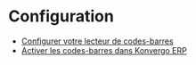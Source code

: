 # Configuration

  * [Configurer votre lecteur de codes-barres](setup/hardware)
  * [Activer les codes-barres dans Konvergo ERP](setup/software)

